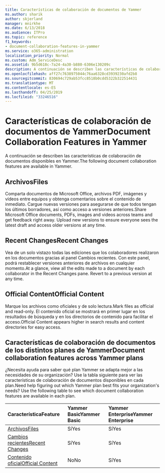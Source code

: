 ```yaml
---
title: Características de colaboración de documentos de Yammer
ms.author: sharik
author: skjerland
manager: mnirkhe
ms.date: 6/13/2018
ms.audience: ITPro
ms.topic: reference
f1_keywords:
- document-collaboration-features-in-yammer
ms.service: o365-administration
localization_priority: Normal
ms.custom: Adm_ServiceDesc
ms.assetid: 9b5d618c-7a24-4a30-b880-6306e130209c
description: A continuación se describen las características de colaboración de documentos disponibles en Yammer.
ms.openlocfilehash: aff27c7638975044c76aa6328cd3939230afd2b8
ms.sourcegitcommit: 830694c729ab53fcc8518b0cdd5322b322514431
ms.translationtype: MT
ms.contentlocale: es-ES
ms.lasthandoff: 04/25/2019
ms.locfileid: "33246516"
---
```

# <a name="document-collaboration-features-in-yammer"></a><span data-ttu-id="d5c0e-103">Características de colaboración de documentos de Yammer</span><span class="sxs-lookup"><span data-stu-id="d5c0e-103">Document Collaboration Features in Yammer</span></span>

<span data-ttu-id="d5c0e-104">A continuación se describen las características de colaboración de documentos disponibles en Yammer.</span><span class="sxs-lookup"><span data-stu-id="d5c0e-104">The following document collaboration features are available in Yammer.</span></span>
  
## <a name="files"></a><span data-ttu-id="d5c0e-105">Archivos</span><span class="sxs-lookup"><span data-stu-id="d5c0e-105">Files</span></span>
<span data-ttu-id="d5c0e-106"><a name="bkmk_Files"> </a></span><span class="sxs-lookup"><span data-stu-id="d5c0e-106"></span></span>

<span data-ttu-id="d5c0e-p101">Comparta documentos de Microsoft Office, archivos PDF, imágenes y vídeos entre equipos y obtenga comentarios sobre el contenido de inmediato. Cargue nuevas versiones para asegurarse de que todos tengan los últimos borradores, así como acceso a versiones anteriores.</span><span class="sxs-lookup"><span data-stu-id="d5c0e-p101">Share Microsoft Office documents, PDFs, images and videos across teams and get feedback right away. Upload new versions to ensure everyone sees the latest draft and access older versions at any time.</span></span>
  
## <a name="recent-changes"></a><span data-ttu-id="d5c0e-109">Recent Changes</span><span class="sxs-lookup"><span data-stu-id="d5c0e-109">Recent Changes</span></span>
<span data-ttu-id="d5c0e-110"><a name="bkmk_RecentChanges"> </a></span><span class="sxs-lookup"><span data-stu-id="d5c0e-110"></span></span>

<span data-ttu-id="d5c0e-p102">Vea de un solo vistazo todas las ediciones que los colaboradores realizaron en los documentos gracias al panel Cambios recientes. Con este panel, podrá restablecer versiones anteriores de archivos en cualquier momento.</span><span class="sxs-lookup"><span data-stu-id="d5c0e-p102">At a glance, view all the edits made to a document by each collaborator in the Recent Changes pane. Revert to a previous version at any time.</span></span>
  
## <a name="official-content"></a><span data-ttu-id="d5c0e-113">Official Content</span><span class="sxs-lookup"><span data-stu-id="d5c0e-113">Official Content</span></span>
<span data-ttu-id="d5c0e-114"><a name="bkmk_OfficialContent"> </a></span><span class="sxs-lookup"><span data-stu-id="d5c0e-114"></span></span>

<span data-ttu-id="d5c0e-115">Marque los archivos como oficiales y de solo lectura.</span><span class="sxs-lookup"><span data-stu-id="d5c0e-115">Mark files as official and read-only.</span></span> <span data-ttu-id="d5c0e-116">El contenido oficial se mostrará en primer lugar en los resultados de búsqueda y en los directorios de contenido para facilitar el acceso.</span><span class="sxs-lookup"><span data-stu-id="d5c0e-116">Official Content appears higher in search results and content directories for easy access.</span></span>
  
## <a name="document-collaboration-features-across-yammer-plans"></a><span data-ttu-id="d5c0e-117">Características de colaboración de documentos de los distintos planes de Yammer</span><span class="sxs-lookup"><span data-stu-id="d5c0e-117">Document collaboration features across Yammer plans</span></span>
<span data-ttu-id="d5c0e-118"><a name="bkmk_OfficialContent"> </a></span><span class="sxs-lookup"><span data-stu-id="d5c0e-118"></span></span>

<span data-ttu-id="d5c0e-p104">¿Necesita ayuda para saber qué plan Yammer se adapta mejor a las necesidades de su organización? Use la tabla siguiente para ver las características de colaboración de documentos disponibles en cada plan.</span><span class="sxs-lookup"><span data-stu-id="d5c0e-p104">Need help figuring out which Yammer plan best fits your organization's needs? Use the following table to see which document collaboration features are available in each plan.</span></span>
  
|<span data-ttu-id="d5c0e-121">**Característica**</span><span class="sxs-lookup"><span data-stu-id="d5c0e-121">**Feature**</span></span>|<span data-ttu-id="d5c0e-122">**Yammer Basic**</span><span class="sxs-lookup"><span data-stu-id="d5c0e-122">**Yammer Basic**</span></span>|<span data-ttu-id="d5c0e-123">**Yammer Enterprise**</span><span class="sxs-lookup"><span data-stu-id="d5c0e-123">**Yammer Enterprise**</span></span>|
|:-----|:-----|:-----|
|[<span data-ttu-id="d5c0e-124">Archivos</span><span class="sxs-lookup"><span data-stu-id="d5c0e-124">Files</span></span>](document-collaboration-features-in-yammer.md#files) <br/> |<span data-ttu-id="d5c0e-125">Sí</span><span class="sxs-lookup"><span data-stu-id="d5c0e-125">Yes</span></span>  <br/> |<span data-ttu-id="d5c0e-126">Sí</span><span class="sxs-lookup"><span data-stu-id="d5c0e-126">Yes</span></span>  <br/> |
|[<span data-ttu-id="d5c0e-127">Cambios recientes</span><span class="sxs-lookup"><span data-stu-id="d5c0e-127">Recent Changes</span></span>](document-collaboration-features-in-yammer.md#recent-changes) <br/> |<span data-ttu-id="d5c0e-128">Sí</span><span class="sxs-lookup"><span data-stu-id="d5c0e-128">Yes</span></span>  <br/> |<span data-ttu-id="d5c0e-129">Sí</span><span class="sxs-lookup"><span data-stu-id="d5c0e-129">Yes</span></span>  <br/> |
|[<span data-ttu-id="d5c0e-130">Contenido oficial</span><span class="sxs-lookup"><span data-stu-id="d5c0e-130">Official Content</span></span>](document-collaboration-features-in-yammer.md#official-content) <br/> |<span data-ttu-id="d5c0e-131">No</span><span class="sxs-lookup"><span data-stu-id="d5c0e-131">No</span></span>  <br/> |<span data-ttu-id="d5c0e-132">Sí</span><span class="sxs-lookup"><span data-stu-id="d5c0e-132">Yes</span></span>  <br/> |
   

